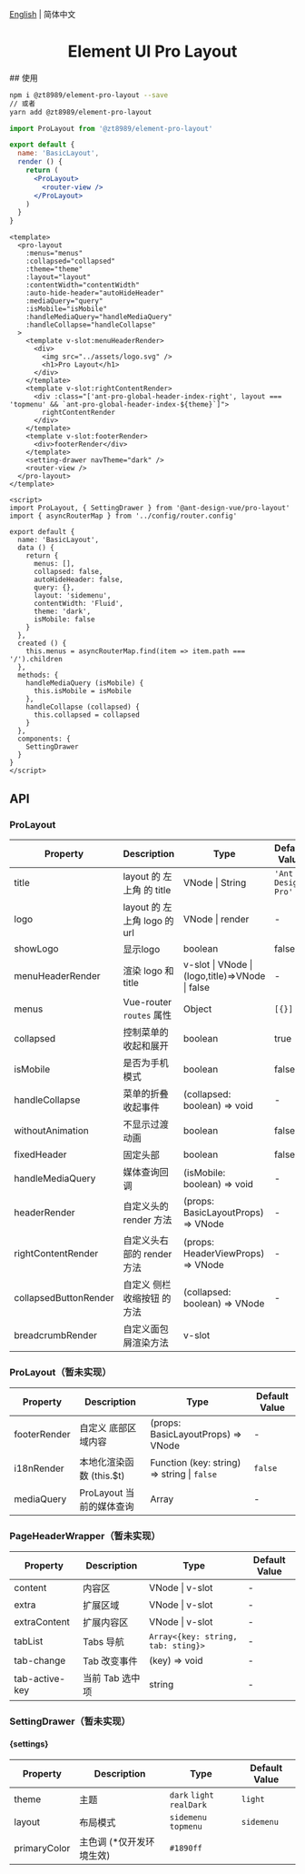 [English](./README.md) | 简体中文

<h1 align="center">Element UI Pro Layout</h1>
## 使用

```bash
npm i @zt8989/element-pro-layout --save
// 或者
yarn add @zt8989/element-pro-layout
```

```jsx
import ProLayout from '@zt8989/element-pro-layout'

export default {
  name: 'BasicLayout',
  render () {
    return (
      <ProLayout>
        <router-view />
      </ProLayout>
    )
  }
}
```

```vue
<template>
  <pro-layout
    :menus="menus"
    :collapsed="collapsed"
    :theme="theme"
    :layout="layout"
    :contentWidth="contentWidth"
    :auto-hide-header="autoHideHeader"
    :mediaQuery="query"
    :isMobile="isMobile"
    :handleMediaQuery="handleMediaQuery"
    :handleCollapse="handleCollapse"
  >
    <template v-slot:menuHeaderRender>
      <div>
        <img src="../assets/logo.svg" />
        <h1>Pro Layout</h1>
      </div>
    </template>
    <template v-slot:rightContentRender>
      <div :class="['ant-pro-global-header-index-right', layout === 'topmenu' && `ant-pro-global-header-index-${theme}`]">
        rightContentRender
      </div>
    </template>
    <template v-slot:footerRender>
      <div>footerRender</div>
    </template>
    <setting-drawer navTheme="dark" />
    <router-view />
  </pro-layout>
</template>

<script>
import ProLayout, { SettingDrawer } from '@ant-design-vue/pro-layout'
import { asyncRouterMap } from '../config/router.config'

export default {
  name: 'BasicLayout',
  data () {
    return {
      menus: [],
      collapsed: false,
      autoHideHeader: false,
      query: {},
      layout: 'sidemenu',
      contentWidth: 'Fluid',
      theme: 'dark',
      isMobile: false
    }
  },
  created () {
    this.menus = asyncRouterMap.find(item => item.path === '/').children
  },
  methods: {
    handleMediaQuery (isMobile) {
      this.isMobile = isMobile
    },
    handleCollapse (collapsed) {
      this.collapsed = collapsed
    }
  },
  components: {
  	SettingDrawer
  }
}
</script>
```



## API



### ProLayout

| Property | Description | Type | Default Value |
| --- | --- | --- | --- |
| title | layout 的 左上角 的 title | VNode \| String | `'Ant Design Pro'` |
| logo | layout 的 左上角 logo 的 url | VNode \| render | - |
| showLogo | 显示logo | boolean | false |
| menuHeaderRender | 渲染 logo 和 title | v-slot \| VNode \| (logo,title)=>VNode \| false | - |
| menus | Vue-router `routes` 属性 | Object | `[{}]` |
| collapsed | 控制菜单的收起和展开 | boolean | true |
| isMobile | 是否为手机模式 | boolean | false |
| handleCollapse | 菜单的折叠收起事件	 | (collapsed: boolean) => void | - |
| withoutAnimation | 不显示过渡动画	 | boolean | false |
| fixedHeader | 固定头部	 | boolean | false |
| handleMediaQuery | 媒体查询回调 | (isMobile: boolean) => void | - |
| headerRender | 自定义头的 render 方法 | (props: BasicLayoutProps) => VNode | - |
| rightContentRender | 自定义头右部的 render 方法 | (props: HeaderViewProps) => VNode | - |
| collapsedButtonRender | 自定义 侧栏收缩按钮 的方法 | (collapsed: boolean) => VNode | - |
| breadcrumbRender | 自定义面包屑渲染方法 | v-slot | 

### ProLayout（暂未实现）
| Property | Description | Type | Default Value |
| --- | --- | --- | --- |
| footerRender | 自定义 底部区域内容 | (props: BasicLayoutProps) => VNode | - |
| i18nRender | 本地化渲染函数 (this.$t) | Function (key: string) => string  \| `false` | `false` |
| mediaQuery            | ProLayout 当前的媒体查询                        | Array                              | -                  |



### PageHeaderWrapper（暂未实现）

| Property | Description | Type | Default Value |
| --- | --- | --- | --- |
| content | 内容区          | VNode \| v-slot | - |
| extra | 扩展区域 | VNode \| v-slot | - |
| extraContent | 扩展内容区      | VNode \| v-slot | - |
| tabList | Tabs 导航 | `Array<{key: string, tab: sting}>` | - |
| tab-change | Tab 改变事件 | (key) => void | - |
| tab-active-key | 当前 Tab 选中项 | string | - |



### SettingDrawer（暂未实现）

#### {settings}

| Property | Description | Type | Default Value |
| ---- | ---- | ---- | ---- |
| theme | 主题 | `dark` `light` `realDark` | `light` |
| layout | 布局模式 | `sidemenu` `topmenu` | `sidemenu` |
| primaryColor | 主色调 (*仅开发环境生效) | `#1890ff` |      |
